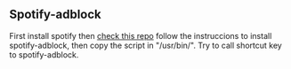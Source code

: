 ## Spotify-adblock

First install spotify then [check this repo](https://github.com/abba23/spotify-adblock)
follow the instruccions to install spotify-adblock, then copy the script in "/usr/bin/". Try to call shortcut key to spotify-adblock.

